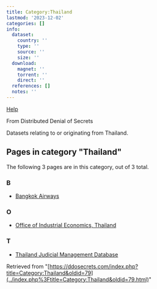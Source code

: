 ```yaml
---
title: Category:Thailand
lastmod: '2023-12-02'
categories: []
info:
  dataset:
    country: ''
    type: ''
    source: ''
    size: ''
  download:
    magnet: ''
    torrent: ''
    direct: ''
  references: []
  notes: ''
---
```




[Help](https://www.mediawiki.org/wiki/Special:MyLanguage/Help:Categories)

From Distributed Denial of Secrets

Datasets relating to or originating from Thailand.

## Pages in category "Thailand"

The following 3 pages are in this category, out of 3 total.

### B

- [Bangkok Airways](Bangkok_Airways.html "Bangkok Airways")

### O

- [Office of Industrial Economics,
Thailand](Office_of_Industrial_Economics,_Thailand.html "Office of Industrial Economics, Thailand")

### T

- [Thailand Judicial Management
Database](Thailand_Judicial_Management_Database.html "Thailand Judicial Management Database")

Retrieved from
"[https://ddosecrets.com/index.php?title=Category:Thailand&oldid=79](../index.php%3Ftitle=Category:Thailand&oldid=79.html)"

